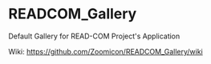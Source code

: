 # READCOM_Gallery
Default Gallery for READ-COM Project's Application

Wiki: https://github.com/Zoomicon/READCOM_Gallery/wiki
